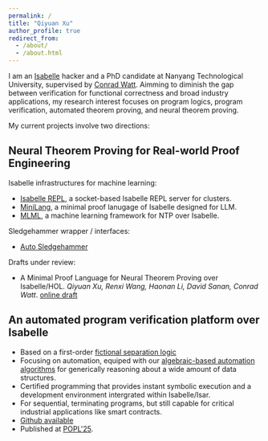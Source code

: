 ```yaml
---
permalink: /
title: "Qiyuan Xu"
author_profile: true
redirect_from: 
  - /about/
  - /about.html
---
```


I am an [Isabelle](https://isabelle.in.tum.de/) hacker and a PhD candidate at Nanyang Technological University, supervised by [Conrad Watt](https://conrad-watt.github.io/). 
Aimming to diminish the gap between verification for functional correctness and broad industry applications, my research interest focuses on program logics, program verification, automated theorem proving, and neural theorem proving.

My current projects involve two directions:

## Neural Theorem Proving for Real-world Proof Engineering

Isabelle infrastructures for machine learning:
- [Isabelle REPL](https://github.com/xqyww123/Isa-REPL), a socket-based Isabelle REPL server for clusters.
- [MiniLang](https://github.com/xqyww123/Isa-Mini), a minimal proof lanugage of Isabelle designed for LLM.
- [MLML](https://github.com/xqyww123/MLML), a machine learning framework for NTP over Isabelle.

Sledgehammer wrapper / interfaces:
- [Auto Sledgehammer](https://github.com/xqyww123/auto_sledgehammer)

Drafts under review:
- A Minimal Proof Language for Neural Theorem Proving over Isabelle/HOL. *Qiyuan Xu, Renxi Wang, Haonan Li, David Sanan, Conrad Watt*. [online draft](/files/MiniLang.pdf)

## An automated program verification platform over Isabelle

- Based on a first-order [fictional separation logic](https://cs.au.dk/~birke/papers/sharing-conf.pdf)
- Focusing on automation, equiped with our [algebraic-based automation algorithms](https://dl.acm.org/doi/abs/10.1145/3704903) for generically reasoning about a wide amount of data structures.
- Certified programming that provides instant symbolic execution and a development environment  intergrated within Isabelle/Isar.
- For sequential, terminating programs, but still capable for critical industrial applications like smart contracts.
- [Github available](https://github.com/xqyww123/phi-system)
- Published at [POPL'25](https://dl.acm.org/doi/abs/10.1145/3704903).




